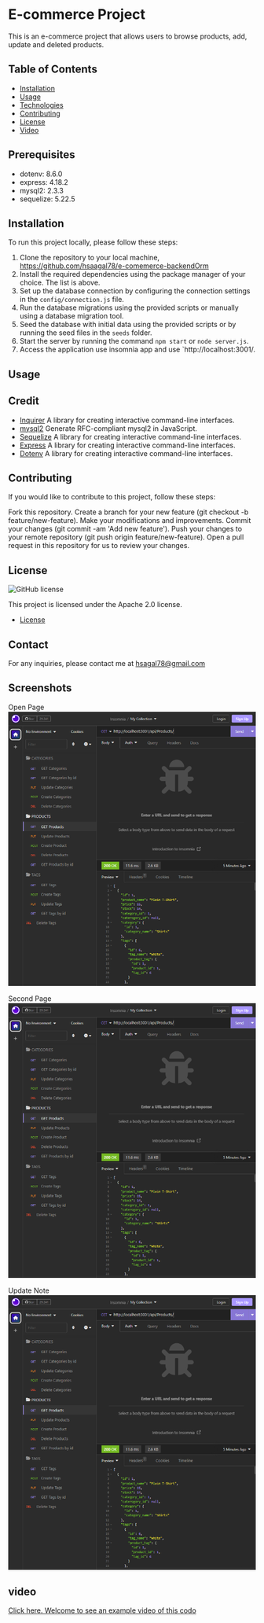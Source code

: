 # E-commerce Project

This is an e-commerce project that allows users to browse products, add, update and deleted products. 

## Table of Contents
- [Installation](#installation)
- [Usage](#usage)
- [Technologies](#technologies)
- [Contributing](#contributing)
- [License](#license)
- [Video](#video)


## Prerequisites

- dotenv: 8.6.0
- express: 4.18.2
- mysql2: 2.3.3
- sequelize: 5.22.5



## Installation
To run this project locally, please follow these steps:

1. Clone the repository to your local machine, https://github.com/hsaagal78/e-comemerce-backendOrm
2. Install the required dependencies using the package manager of your choice. The list is above. 
3. Set up the database connection by configuring the connection settings in the `config/connection.js` file.
4. Run the database migrations using the provided scripts or manually using a database migration tool.
5. Seed the database with initial data using the provided scripts or by running the seed files in the `seeds` folder.
6. Start the server by running the command `npm start` or `node server.js`.
7. Access the application use insomnia app and use `http://localhost:3001/.

## Usage


## Credit

- [Inquirer](https://www.npmjs.com/package/inquirer) A library for creating interactive command-line interfaces.
- [mysql2](https://www.npmjs.com/package/mysql2) Generate RFC-compliant mysql2 in JavaScript.
- [Sequelize](https://www.npmjs.com/package/sequelize) A library for creating interactive command-line interfaces.
- [Express](https://www.npmjs.com/package/express) A library for creating interactive command-line interfaces.
- [Dotenv](https://www.npmjs.com/package/dotenv) A library for creating interactive command-line interfaces.

## Contributing
If you would like to contribute to this project, follow these steps:

Fork this repository.
Create a branch for your new feature (git checkout -b feature/new-feature).
Make your modifications and improvements.
Commit your changes (git commit -am 'Add new feature').
Push your changes to your remote repository (git push origin feature/new-feature).
Open a pull request in this repository for us to review your changes.

## License

![GitHub license](https://img.shields.io/badge/license-Apache%202.0-blue.svg)

This project is licensed under the Apache 2.0 license.

* [License](#license)

## Contact

For any inquiries, please contact me at hsagal78@gmail.com

## Screenshots
Open Page
![Screenshot](/examples/allProducts.png)

Second Page
![Screenshot](/examples/allCategories.png)

Update Note
![Screenshot](/examples/updatePage.png)

## video
[Click here. Welcome to see an example video of this codo](https://drive.google.com/file/d/1fHJlPTioZbzpd5PXqgxqb393AN8ZXmQC/view)